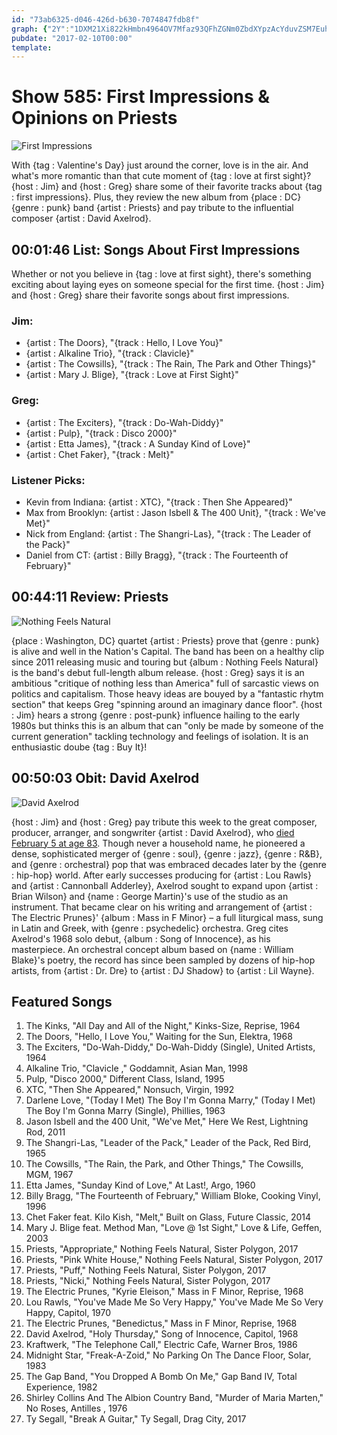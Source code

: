 ```yaml
---
id: "73ab6325-d046-426d-b630-7074847fdb8f"
graph: {"2Y":"1DXM21Xi822kHmbn4964OV7Mfaz93QFhZGNm0ZbdXYpzAcYduvZSM7EuhebOBF7hqnkN2A","21N":"YGHT0k2P0k97qipYGHT097qipBHm1G97qipX6cfd","2BF":""}
pubdate: "2017-02-10T00:00"
template: 
---
```






# Show 585: First Impressions & Opinions on Priests

![First Impressions](https://static.soundopinions.org/images/2017/firstimpressions_web.jpg)

With {tag : Valentine's Day} just around the corner, love is in the air. And what's more romantic than that cute moment of {tag : love at first sight}? {host : Jim} and {host : Greg} share some of their favorite tracks about {tag : first impressions}. Plus, they review the new album from {place : DC}  {genre : punk} band {artist : Priests} and pay tribute to the influential composer {artist : David Axelrod}.



## 00:01:46 List: Songs About First Impressions

Whether or not you believe in {tag : love at first sight}, there's something exciting about laying eyes on someone special for the first time. {host : Jim} and {host : Greg} share their favorite songs about first impressions.


### Jim:

- {artist : The Doors}, "{track : Hello, I Love You}"
- {artist : Alkaline Trio}, "{track : Clavicle}"
- {artist : The Cowsills}, "{track : The Rain, The Park and Other Things}"
- {artist : Mary J. Blige}, "{track : Love at First Sight}"


### Greg:

- {artist : The Exciters}, "{track : Do-Wah-Diddy}"
- {artist : Pulp}, "{track : Disco 2000}"
- {artist : Etta James}, "{track : A Sunday Kind of Love}"
- {artist : Chet Faker}, "{track : Melt}"


### Listener Picks:

- Kevin from Indiana: {artist : XTC}, "{track : Then She Appeared}"
- Max from Brooklyn: {artist : Jason Isbell & The 400 Unit}, "{track : We've Met}"
- Nick from England: {artist : The Shangri-Las}, "{track : The Leader of the Pack}"
- Daniel from CT: {artist : Billy Bragg}, "{track : The Fourteenth of February}"



## 00:44:11 Review: Priests

![Nothing Feels Natural](https://static.soundopinions.org/assets/585/21N0.jpg)

{place : Washington, DC} quartet {artist : Priests} prove that {genre : punk} is alive and well in the Nation's Capital. The band has been on a healthy clip since 2011 releasing music and touring but {album : Nothing Feels Natural} is the band's debut full-length album release. {host : Greg} says it is an ambitious "critique of nothing less than America" full of sarcastic views on politics and capitalism. Those heavy ideas are bouyed by a "fantastic rhytm section" that keeps Greg "spinning around an imaginary dance floor". {host : Jim} hears a strong {genre : post-punk} influence hailing to the early 1980s but thinks this is an album that can "only be made by someone of the current generation" tackling technology and feelings of isolation. It is an enthusiastic doube {tag : Buy It}!



## 00:50:03 Obit: David Axelrod

![David Axelrod](https://static.soundopinions.org/assets/585/2BF0.jpg)

{host : Jim} and {host : Greg} pay tribute this week to the great composer, producer, arranger, and songwriter {artist : David Axelrod}, who [died February 5 at age 83](http://www.billboard.com/articles/news/7678074/david-axelrod-dead-musician-producer). Though never a household name, he pioneered a dense, sophisticated merger of {genre : soul}, {genre : jazz}, {genre : R&B}, and {genre : orchestral} pop that  was embraced decades later by the {genre : hip-hop} world. After early successes producing for {artist : Lou Rawls} and {artist : Cannonball Adderley}, Axelrod sought to expand upon {artist : Brian Wilson} and {name : George Martin}'s use of the studio as an instrument. That became clear on his writing and arrangement of {artist : The Electric Prunes}' {album : Mass in F Minor} – a full liturgical mass, sung in Latin and Greek, with {genre : psychedelic} orchestra. Greg cites Axelrod's 1968 solo debut, {album : Song of Innocence}, as his masterpiece. An orchestral concept album based on {name : William Blake}'s poetry, the record has since been sampled by dozens of hip-hop artists, from {artist : Dr. Dre} to {artist : DJ Shadow} to {artist : Lil Wayne}.



## Featured Songs

1. The Kinks, "All Day and All of the Night," Kinks-Size, Reprise, 1964
2. The Doors, "Hello, I Love You," Waiting for the Sun, Elektra, 1968
3. The Exciters, "Do-Wah-Diddy," Do-Wah-Diddy (Single), United Artists, 1964
4. Alkaline Trio, "Clavicle ," Goddamnit, Asian Man, 1998
5. Pulp, "Disco 2000," Different Class, Island, 1995
6. XTC, "Then She Appeared," Nonsuch, Virgin, 1992
7. Darlene Love, "(Today I Met) The Boy I'm Gonna Marry," (Today I Met) The Boy I'm Gonna Marry (Single), Phillies, 1963
8. Jason Isbell and the 400 Unit, "We've Met," Here We Rest, Lightning Rod, 2011
9. The Shangri-Las, "Leader of the Pack," Leader of the Pack, Red Bird, 1965
10. The Cowsills, "The Rain, the Park, and Other Things," The Cowsills, MGM, 1967
11. Etta James, "Sunday Kind of Love," At Last!, Argo, 1960
12. Billy Bragg, "The Fourteenth of February," William Bloke, Cooking Vinyl, 1996
13. Chet Faker feat. Kilo Kish, "Melt," Built on Glass, Future Classic, 2014
14. Mary J. Blige feat. Method Man, "Love @ 1st Sight," Love & Life, Geffen, 2003
15. Priests, "Appropriate," Nothing Feels Natural, Sister Polygon, 2017
16. Priests, "Pink White House," Nothing Feels Natural, Sister Polygon, 2017
17. Priests, "Puff," Nothing Feels Natural, Sister Polygon, 2017
18. Priests, "Nicki," Nothing Feels Natural, Sister Polygon, 2017
19. The Electric Prunes, "Kyrie Eleison," Mass in F Minor, Reprise, 1968
20. Lou Rawls, "You've Made Me So Very Happy," You've Made Me So Very Happy, Capitol, 1970
21. The Electric Prunes, "Benedictus," Mass in F Minor, Reprise, 1968
22. David Axelrod, "Holy Thursday," Song of Innocence, Capitol, 1968
23. Kraftwerk, "The Telephone Call," Electric Cafe, Warner Bros, 1986
24. Midnight Star, "Freak-A-Zoid," No Parking On The Dance Floor, Solar, 1983
25. The Gap Band, "You Dropped A Bomb On Me," Gap Band IV, Total Experience, 1982
26. Shirley Collins And The Albion Country Band, "Murder of Maria Marten," No Roses, Antilles , 1976
27. Ty Segall, "Break A Guitar," Ty Segall, Drag City, 2017